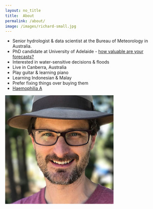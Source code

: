 ```yaml
---
layout: no_title
title:  About
permalink: /about/
image: /images/richard-small.jpg
---
```


- Senior hydrologist & data scientist at the Bureau of Meteorology in Australia. 
- PhD candidate at University of Adelaide - [how valuable are your forecasts?](/publications/)
- Interested in water-sensitive decisions & floods
- Live in Canberra, Australia
- Play guitar & learning piano
- Learning Indonesian & Malay
- Prefer fixing things over buying them
- [Haemophilia A](https://en.wikipedia.org/wiki/Haemophilia_A)

![Richard](/images/richard-medium.jpg)
